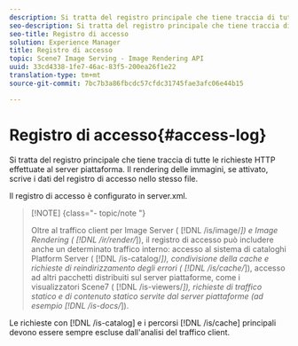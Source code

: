 ```yaml
---
description: Si tratta del registro principale che tiene traccia di tutte le richieste HTTP effettuate al server piattaforma. Il rendering delle immagini, se attivato, scrive i dati del registro di accesso nello stesso file.
seo-description: Si tratta del registro principale che tiene traccia di tutte le richieste HTTP effettuate al server piattaforma. Il rendering delle immagini, se attivato, scrive i dati del registro di accesso nello stesso file.
seo-title: Registro di accesso
solution: Experience Manager
title: Registro di accesso
topic: Scene7 Image Serving - Image Rendering API
uuid: 33cd4338-1fe7-46ac-83f5-200ea26f1e22
translation-type: tm+mt
source-git-commit: 7bc7b3a86fbcdc57cfdc31745fae3afc06e44b15

---
```



# Registro di accesso{#access-log}

Si tratta del registro principale che tiene traccia di tutte le richieste HTTP effettuate al server piattaforma. Il rendering delle immagini, se attivato, scrive i dati del registro di accesso nello stesso file.

Il registro di accesso è configurato in server.xml.

>[!NOTE] {class=&quot;- topic/note &quot;}
>
>Oltre al traffico client per Image Server ( [!DNL /is/image/*]) e Image Rendering ( [!DNL /ir/render/*]), il registro di accesso può includere anche un determinato traffico interno: accesso al sistema di cataloghi Platform Server ( [!DNL /is-catalog/*]), condivisione della cache e richieste di reindirizzamento degli errori ( [!DNL /is/cache/*]), accesso ad altri pacchetti distribuiti sul server piattaforme, come i visualizzatori Scene7 ( [!DNL /is-viewers/*]), richieste di traffico statico e di contenuto statico servite dal server piattaforme (ad esempio [!DNL /is-docs/*]).

Le richieste con [!DNL /is-catalog] e i percorsi [!DNL /is/cache] principali devono essere sempre escluse dall&#39;analisi del traffico client.
